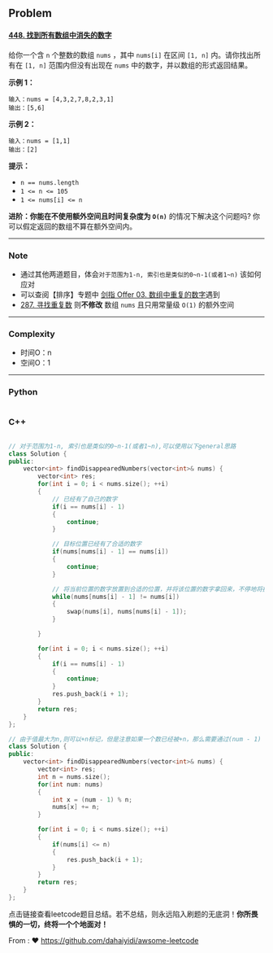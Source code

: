 ## Problem

#### [448. 找到所有数组中消失的数字](https://leetcode.cn/problems/find-all-numbers-disappeared-in-an-array/)

给你一个含 `n` 个整数的数组 `nums` ，其中 `nums[i]` 在区间 `[1, n]` 内。请你找出所有在 `[1, n]` 范围内但没有出现在 `nums` 中的数字，并以数组的形式返回结果。

 

**示例 1：**

```
输入：nums = [4,3,2,7,8,2,3,1]
输出：[5,6]
```

**示例 2：**

```
输入：nums = [1,1]
输出：[2]
```

 

**提示：**

- `n == nums.length`
- `1 <= n <= 105`
- `1 <= nums[i] <= n`

**进阶：你能在不使用额外空间且时间复杂度为 `O(n)`** 的情况下解决这个问题吗? 你可以假定返回的数组不算在额外空间内。

------

### Note

- 通过其他两道题目，体会`对于范围为1-n, 索引也是类似的0~n-1(或者1~n)` 该如何应对
- 可以查阅【排序】专题中 [剑指 Offer 03. 数组中重复的数字](https://leetcode.cn/problems/shu-zu-zhong-zhong-fu-de-shu-zi-lcof/)遇到
- [287. 寻找重复数](https://leetcode-cn.com/problems/find-the-duplicate-number/) 则**不修改** 数组 `nums` 且只用常量级 `O(1)` 的额外空间

------

### Complexity

- 时间O：n
- 空间O：1

------

### Python

```python

```

### C++

```C++

// 对于范围为1-n, 索引也是类似的0~n-1(或者1~n),可以使用以下general思路
class Solution {
public:
    vector<int> findDisappearedNumbers(vector<int>& nums) {
        vector<int> res;
        for(int i = 0; i < nums.size(); ++i)
        {
            // 已经有了自己的数字
            if(i == nums[i] - 1)
            {
                continue;
            }

            // 目标位置已经有了合适的数字
            if(nums[nums[i] - 1] == nums[i])
            {
                continue;
            }

            // 将当前位置的数字放置到合适的位置，并将该位置的数字拿回来，不停地将换回来的数字送到它应该在的位置
            while(nums[nums[i] - 1] != nums[i])
            {
                swap(nums[i], nums[nums[i] - 1]);
            }

        }

        for(int i = 0; i < nums.size(); ++i)
        {
            if(i == nums[i] - 1)
            {
                continue;
            }
            res.push_back(i + 1);
        }
        return res;
    }
};

// 由于值最大为n,则可以+n标记，但是注意如果一个数已经被+n，那么需要通过(num - 1) % n;取到索引。
class Solution {
public:
    vector<int> findDisappearedNumbers(vector<int>& nums) {
        vector<int> res;
        int n = nums.size();
        for(int num: nums)
        {
            int x = (num - 1) % n;
            nums[x] += n;
        }

        for(int i = 0; i < nums.size(); ++i)
        {
            if(nums[i] <= n)
            {
                res.push_back(i + 1);
            }
        }
        return res;
    }
};
```

点击链接查看leetcode题目总结。若不总结，则永远陷入刷题的无底洞！**你所畏惧的一切，终将一个个地面对！**

From : :heart: https://github.com/dahaiyidi/awsome-leetcode

